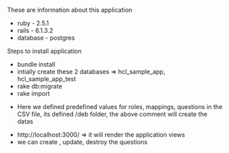 These are information about this application
* ruby - 2.5.1
* rails - 6.1.3.2
* database - postgres

Steps to install application
* bundle install
* intially create these 2 databases => hcl_sample_app, hcl_sample_app_test
* rake db:migrate
* rake import

- Here we defined predefined values for roles, mappings, questions in the CSV file, its defined /deb folder, the above comment will create the datas

* http://localhost:3000/ => it will render the application views
* we can create , update, destroy the questions